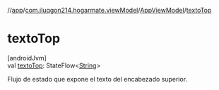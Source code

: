//[app](../../../index.md)/[com.jluqgon214.hogarmate.viewModel](../index.md)/[AppViewModel](index.md)/[textoTop](texto-top.md)

# textoTop

[androidJvm]\
val [textoTop](texto-top.md): StateFlow&lt;[String](https://kotlinlang.org/api/latest/jvm/stdlib/kotlin-stdlib/kotlin/-string/index.html)&gt;

Flujo de estado que expone el texto del encabezado superior.
